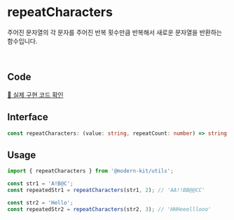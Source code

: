 # repeatCharacters

주어진 문자열의 각 문자를 주어진 반복 횟수만큼 반복해서 새로운 문자열을 반환하는 함수입니다.

<br />

## Code
[🔗 실제 구현 코드 확인](https://github.com/modern-agile-team/modern-kit/blob/main/packages/utils/src/string/repeatCharacters/index.ts)

## Interface
```ts title="typescript"
const repeatCharacters: (value: string, repeatCount: number) => string
```

## Usage
```ts title="typescript"
import { repeatCharacters } from '@modern-kit/utils';

const str1 = 'A!B@C';
const repeatedStr1 = repeatCharacters(str1, 2); // 'AA!!BB@@CC'

const str2 = 'Hello';
const repeatedStr2 = repeatCharacters(str2, 3); // 'HHHeeelllooo'
```